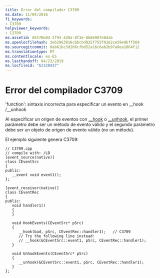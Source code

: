 ```yaml
---
title: Error del compilador C3709
ms.date: 11/04/2016
f1_keywords:
- C3709
helpviewer_keywords:
- C3709
ms.assetid: d5576b04-2f93-420a-8f3e-8b8e987e8dab
ms.openlocfilehash: 3eb2963916cbbcbd925f755f9162ce59e9bff569
ms.sourcegitcommit: 0ab61bc3d2b6cfbd52a16c6ab2b97a8ea1864f12
ms.translationtype: MT
ms.contentlocale: es-ES
ms.lasthandoff: 04/23/2019
ms.locfileid: "62328437"
---
```

# <a name="compiler-error-c3709"></a>Error del compilador C3709

'function': sintaxis incorrecta para especificar un evento en __hook /\__unhook

Al especificar un origen de eventos con [__hook](../../cpp/hook.md) o [__unhook](../../cpp/unhook.md), el primer parámetro debe ser un método de evento válido y el segundo parámetro debe ser un objeto de origen de evento válido (no un método).

El ejemplo siguiente genera C3709:

```
// C3709.cpp
// compile with: /LD
[event_source(native)]
class CEventSrc
{
public:
   __event void event1();
};

[event_receiver(native)]
class CEventRec
{
public:
   void handler1()
   {
   }

   void HookEvents(CEventSrc* pSrc)
   {
      __hook(bad, pSrc, CEventRec::handler1);   // C3709
      // Try the following line instead:
      // __hook(&CEventSrc::event1, pSrc, CEventRec::handler1);
   }

   void UnhookEvents(CEventSrc* pSrc)
   {
      __unhook(&CEventSrc::event1, pSrc, CEventRec::handler1);
   }
};
```